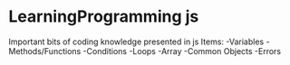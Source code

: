 # LearningProgramming js
 Important bits of coding knowledge presented in js
 Items:
    -Variables
    -Methods/Functions
    -Conditions
    -Loops
    -Array
    -Common Objects
    -Errors
